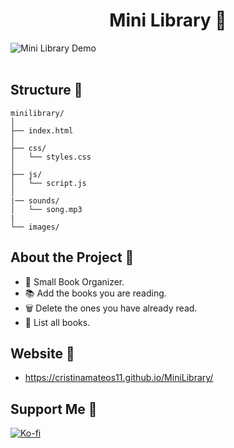 <div align="center">
<h1 align="center">Mini Library 🤍</h1>
</div align="center">
<img src="https://res.cloudinary.com/dlddsebry/image/upload/v1693403453/Cristina_2_lh8hz2.png" alt="Mini Library Demo" style="display: block; margin: 0 auto;">
<br>

## Structure 🤍

```
minilibrary/
│
├── index.html
│
├── css/
│   └── styles.css
│
├── js/
│   └── script.js
│
|── sounds/
│   └── song.mp3
|
└── images/
```

## About the Project 🤍

- 📖 Small Book Organizer.
- 📚 Add the books you are reading.
- 🗑 Delete the ones you have already read.
- 🧾 List all books.

## Website 🤍

- https://cristinamateos11.github.io/MiniLibrary/


## Support Me 🤍
[![Ko-fi](https://img.shields.io/badge/Ko--fi-Support-orange?style=for-the-badge&logo=ko-fi&logoColor=white&color=ff69b4)](https://ko-fi.com/cristinamateos11)
